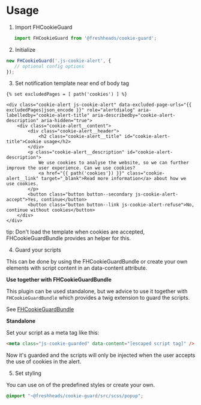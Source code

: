 # Usage

1. Import FHCookieGuard

```javascript
   import FHCookieGuard from '@freshheads/cookie-guard';
```

2. Initialize

```javascript
new FHCookieGuard('.js-cookie-alert', {
   // optional config options 
});
```

3. Set notification template near end of body tag

```twig
{% set excludedPages = [ path('cookies') ] %}

<div class="cookie-alert js-cookie-alert" data-excluded-page-urls="{{ excludedPages|json_encode }}" role="alertdialog" aria-labelledby="cookie-alert-title" aria-describedby="cookie-alert-description" aria-hidden="true">
    <div class="cookie-alert__content">
        <div class="cookie-alert__header">
            <h2 class="cookie-alert__title" id="cookie-alert-title">Cookie usage</h2>
        </div>
        <p class="cookie-alert__description" id="cookie-alert-description">
            We use cookies to analyse the website, so we can further improve the user experience. Can we use cookies?
            <a href="{{ path('cookies'}) }}" class="cookie-alert__link" target="_blank">Read more information</a> about how we use cookies.
        </p>
        <button class="button button--secondary js-cookie-alert-accept">Yes, continue</button>
        <button class="button button--link js-cookie-alert-refuse">No, continue without cookies</button>
    </div>
</div>
```

tip: Don't load the template when cookies are accepted, FHCookieGuardBundle provides an helper for this.

4. Guard your scripts

This can be done by using the FHCookieGuardBundle or create your own elements with script content in an data-content attribute.

**Use together with FHCookieGuardBundle**

This plugin can be used standalone, but we advice to use it together with `FHCookieGuardBundle` which provides a twig extension to guard the scripts.

See [FHCookieGuardBundle](https://github.com/freshheads/FHCookieGuardBundle)

**Standalone**

Set your script as a meta tag like this:

```html
<meta class="js-cookie-guarded" data-content="[escaped script tag]" />
```

Now it's guarded and the scripts will only be injected when the user accepts the use of cookies in the alert.

5. Set styling

You can use on of the predefined styles or create your own.

```scss
@import "~@freshheads/cookie-guard/src/scss/popup";
```


